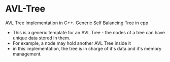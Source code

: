 # AVL-Tree
AVL Tree Implementation in C++. Generic Self Balancing Tree in cpp



 * This is a generic template for an AVL Tree - the nodes of a tree can have unique data stored in them.
 * For example, a node may hold another AVL Tree inside it
 * in this implementation, the tree is in charge of it's data and it's memory management.
